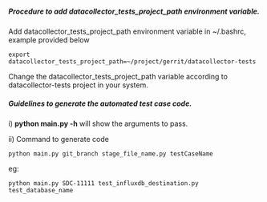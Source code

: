 ##### Procedure to add datacollector_tests_project_path environment variable.

Add datacollector_tests_project_path environment variable in ~/.bashrc, example provided below

    export datacollector_tests_project_path=~/project/gerrit/datacollector-tests

Change the datacollector_tests_project_path variable according to datacollector-tests project in your system.

##### Guidelines to generate the automated test case code.


  i) **python main.py -h** will show the arguments to pass.
  
  ii)  Command to generate code
   
    python main.py git_branch stage_file_name.py testCaseName
  
   eg:
   
    python main.py SDC-11111 test_influxdb_destination.py test_database_name 

